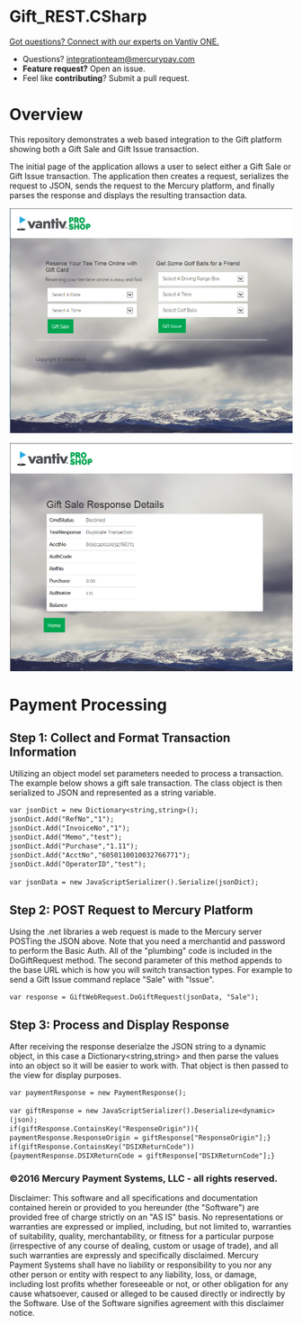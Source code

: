 # Gift_REST.CSharp

<a href="https://developer.vantiv.com/?utm_campaign=githubcta&utm_medium=hyperlink&utm_source=github&utm_content=gotquestions">Got questions? Connect with our experts on Vantiv ONE.</a>
  
* Questions?  integrationteam@mercurypay.com
* **Feature request?** Open an issue.
* Feel like **contributing**?  Submit a pull request.

# Overview

This repository demonstrates a web based integration to the Gift platform showing both a Gift Sale and Gift Issue transaction.

The initial page of the application allows a user to select either a Gift Sale or Gift Issue transaction.  The 
application then creates a request, serializes the request to JSON, sends the request to the Mercury platform,
and finally parses the response and displays the resulting transaction data.


![Gift_REST.CSharp](https://github.com/mercurypay/Gift_REST.CSharp/blob/master/initialpage.PNG)


![Gift_REST.CSharp](https://github.com/mercurypay/Gift_REST.CSharp/blob/master/saleresponse.PNG)

# Payment Processing

## Step 1: Collect and Format Transaction Information

Utilizing an object model set parameters needed to process a transaction.  The example below shows a gift sale transaction.  The class object is then serialized to JSON and represented as a string variable.


```
var jsonDict = new Dictionary<string,string>();
jsonDict.Add("RefNo","1");
jsonDict.Add("InvoiceNo","1");
jsonDict.Add("Memo","test");
jsonDict.Add("Purchase","1.11");
jsonDict.Add("AcctNo","6050110010032766771");
jsonDict.Add("OperatorID","test");

var jsonData = new JavaScriptSerializer().Serialize(jsonDict);

```


## Step 2: POST Request to Mercury Platform

Using the .net libraries a web request is made to the Mercury server POSTing the JSON above.  Note that you need a merchantid and password to perform the Basic Auth.  All of the "plumbing" code is included in the DoGiftRequest method.
  The second parameter of this method appends to the base URL which is how you will switch transaction types.  For example to send a Gift Issue command replace "Sale" with "Issue".


```
var response = GiftWebRequest.DoGiftRequest(jsonData, "Sale");
```


## Step 3: Process and Display Response

After receiving the response deserialze the JSON string to a dynamic object, in this case a Dictionary<string,string> and then parse the values into an object so it will be easier to work with.  That object is then passed to the view for display purposes.


```
var paymentResponse = new PaymentResponse();

var giftResponse = new JavaScriptSerializer().Deserialize<dynamic>(json);
if(giftResponse.ContainsKey("ResponseOrigin")){ paymentResponse.ResponseOrigin = giftResponse["ResponseOrigin"];}
if(giftResponse.ContainsKey("DSIXReturnCode")) {paymentResponse.DSIXReturnCode = giftResponse["DSIXReturnCode"];}

```



### ©2016 Mercury Payment Systems, LLC - all rights reserved.

Disclaimer:
This software and all specifications and documentation contained herein or provided to you hereunder (the "Software") are provided free of charge strictly on an "AS IS" basis. No representations or warranties are expressed or implied, including, but not limited to, warranties of suitability, quality, merchantability, or fitness for a particular purpose (irrespective of any course of dealing, custom or usage of trade), and all such warranties are expressly and specifically disclaimed. Mercury Payment Systems shall have no liability or responsibility to you nor any other person or entity with respect to any liability, loss, or damage, including lost profits whether foreseeable or not, or other obligation for any cause whatsoever, caused or alleged to be caused directly or indirectly by the Software. Use of the Software signifies agreement with this disclaimer notice.
